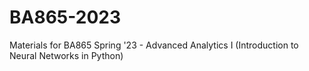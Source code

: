 # BA865-2023

Materials for BA865 Spring '23 - Advanced Analytics I (Introduction to Neural Networks in Python)
